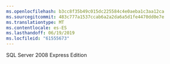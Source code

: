 ```yaml
---
ms.openlocfilehash: b3cc8f35b49c015dc225584c4e0aeba1c3aa12ca
ms.sourcegitcommit: 483c777a1537ccab6a2a2da6a5d1fe4470dd0e7e
ms.translationtype: MT
ms.contentlocale: es-ES
ms.lasthandoff: 06/19/2019
ms.locfileid: "61555673"
---
```

SQL Server 2008 Express Edition